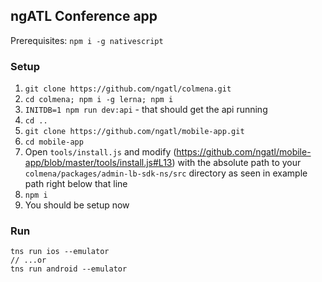 ## ngATL Conference app

Prerequisites: `npm i -g nativescript`

### Setup

1. `git clone https://github.com/ngatl/colmena.git`
2. `cd colmena; npm i -g lerna; npm i`
3. `INITDB=1 npm run dev:api` - that should get the api running
4. `cd ..`
5. `git clone https://github.com/ngatl/mobile-app.git`
6. `cd mobile-app`
7. Open `tools/install.js` and modify (https://github.com/ngatl/mobile-app/blob/master/tools/install.js#L13) with the absolute path to your `colmena/packages/admin-lb-sdk-ns/src` directory as seen in example path right below that line
8. `npm i`
9. You should be setup now

### Run

```
tns run ios --emulator
// ...or
tns run android --emulator
```


